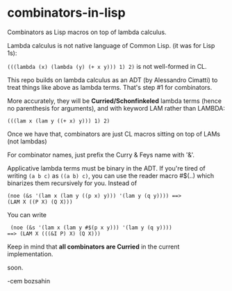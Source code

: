 # combinators-in-lisp
Combinators as Lisp macros on top of lambda calculus.

Lambda calculus is not native language of Common Lisp. (it was for Lisp 1s):

<code>(((lambda (x) (lambda (y) (+ x y))) 1) 2)</code> is not well-formed in CL.

This repo builds on lambda calculus as an ADT (by Alessandro Cimatti) to treat things like above as lambda terms.
That's step #1 for combinators.

More accurately, they will be <b>Curried/Schonfinkeled</b> lambda terms (hence no parenthesis for arguments), and with keyword LAM rather than LAMBDA:

<code>(((lam x (lam y ((+ x) y))) 1) 2)</code>

Once we have that, combinators are just CL macros sitting on top of LAMs (not lambdas)

For combinator names, just prefix the Curry & Feys name with '&'.

Applicative lambda terms must be binary in the ADT. If you're tired of writing <code>(a b c)</code> as <code>((a b) c)</code>,
you can use the reader macro #$(..) which binarizes them recursively for you. Instead of 

<code>(noe (&s '(lam x (lam y ((p x) y))) '(lam y (q y)))) ==>
(LAM X ((P X) (Q X)))
</code>

You can write 

<code> (noe (&s '(lam x (lam y #$(p x y))) '(lam y (q y)))) ==>
(LAM X (((&I P) X) (Q X)))
</code>


Keep in mind that <b>all combinators are Curried</b> in the current implementation.

soon.

-cem bozsahin
